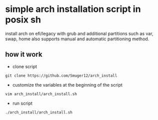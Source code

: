 # simple arch installation script in posix sh
install arch on efi/legacy with grub and additional partitions such as var, swap, home also supports manual and automatic partitioning method.
## how it work
- clone script

`git clone https://github.com/Smuger12/arch_install`

- customize the variables at the beginning of the script

`vim arch_install/arch_install.sh`

- run script

`./arch_install/arch_install.sh`
